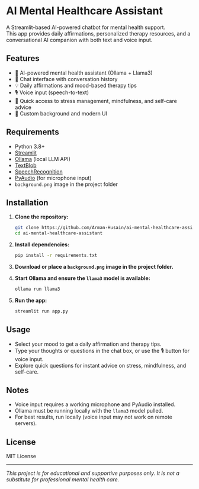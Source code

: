 # AI Mental Healthcare Assistant

A Streamlit-based AI-powered chatbot for mental health support.  
This app provides daily affirmations, personalized therapy resources, and a conversational AI companion with both text and voice input.

## Features

- 🧠 AI-powered mental health assistant (Ollama + Llama3)
- 💬 Chat interface with conversation history
- 💡 Daily affirmations and mood-based therapy tips
- 🎙️ Voice input (speech-to-text)
- 📜 Quick access to stress management, mindfulness, and self-care advice
- 🎨 Custom background and modern UI

## Requirements

- Python 3.8+
- [Streamlit](https://streamlit.io/)
- [Ollama](https://ollama.com/) (local LLM API)
- [TextBlob](https://textblob.readthedocs.io/en/dev/)
- [SpeechRecognition](https://pypi.org/project/SpeechRecognition/)
- [PyAudio](https://pypi.org/project/PyAudio/) (for microphone input)
- `background.png` image in the project folder

## Installation

1. **Clone the repository:**
    ```sh
    git clone https://github.com/Arman-Husain/ai-mental-healthcare-assistant.git
    cd ai-mental-healthcare-assistant
    ```

2. **Install dependencies:**
    ```sh
    pip install -r requirements.txt
    ```

3. **Download or place a `background.png` image in the project folder.**

4. **Start Ollama and ensure the `llama3` model is available:**
    ```sh
    ollama run llama3
    ```

5. **Run the app:**
    ```sh
    streamlit run app.py
    ```

## Usage

- Select your mood to get a daily affirmation and therapy tips.
- Type your thoughts or questions in the chat box, or use the 🎙️ button for voice input.
- Explore quick questions for instant advice on stress, mindfulness, and self-care.

## Notes

- Voice input requires a working microphone and PyAudio installed.
- Ollama must be running locally with the `llama3` model pulled.
- For best results, run locally (voice input may not work on remote servers).

## License

MIT License

---

*This project is for educational and supportive purposes only. It is not a substitute for professional mental health care.*
